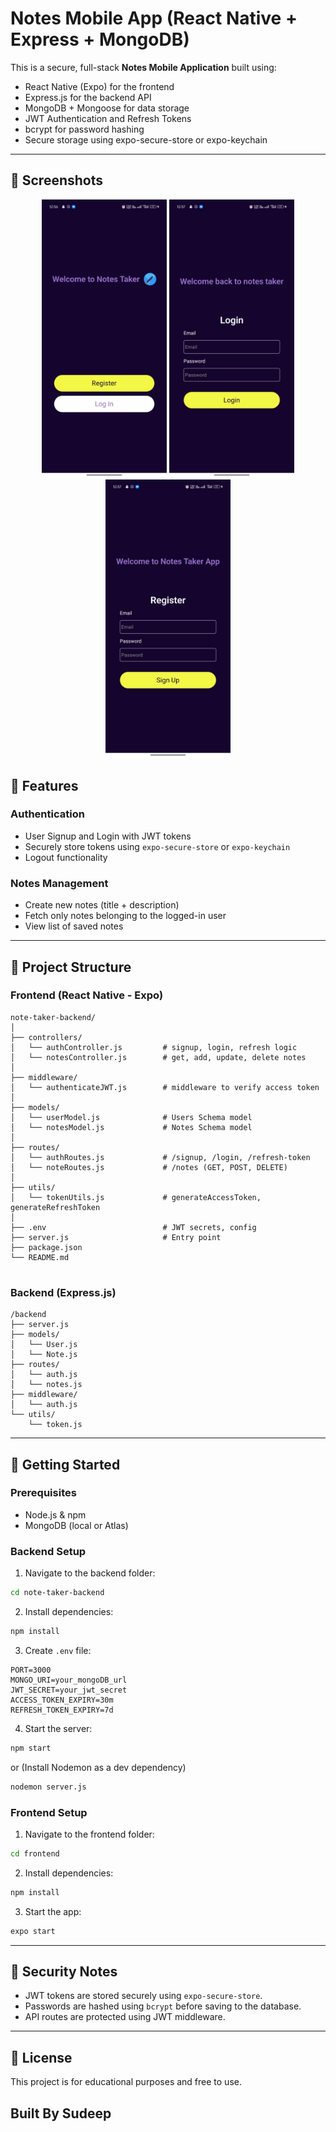 
# Notes Mobile App (React Native + Express + MongoDB)

This is a secure, full-stack **Notes Mobile Application** built using:
- React Native (Expo) for the frontend
- Express.js for the backend API
- MongoDB + Mongoose for data storage
- JWT Authentication and Refresh Tokens
- bcrypt for password hashing
- Secure storage using expo-secure-store or expo-keychain

---

## 📸 Screenshots

<p align="center">
  <img src="./Screenshots/index-screen.jpeg" width="200" />
  <img src="./Screenshots/login-screen.jpeg" width="200" />
  <img src="./Screenshots/signup-screen.jpeg" width="200" />
</p>

## 🔐 Features

### Authentication
- User Signup and Login with JWT tokens
- Securely store tokens using `expo-secure-store` or `expo-keychain`
- Logout functionality

### Notes Management
- Create new notes (title + description)
- Fetch only notes belonging to the logged-in user
- View list of saved notes

---

## 📁 Project Structure

### Frontend (React Native - Expo)
```
note-taker-backend/
│
├── controllers/
│   └── authController.js         # signup, login, refresh logic
│   └── notesController.js        # get, add, update, delete notes
│
├── middleware/
│   └── authenticateJWT.js        # middleware to verify access token
│
├── models/
│   └── userModel.js              # Users Schema model
│   └── notesModel.js             # Notes Schema model
│
├── routes/
│   └── authRoutes.js             # /signup, /login, /refresh-token
│   └── noteRoutes.js             # /notes (GET, POST, DELETE)
│
├── utils/
│   └── tokenUtils.js             # generateAccessToken, generateRefreshToken
│
├── .env                          # JWT secrets, config
├── server.js                     # Entry point
├── package.json
└── README.md


```

### Backend (Express.js)
```
/backend
├── server.js
├── models/
│   └── User.js
│   └── Note.js
├── routes/
│   └── auth.js
│   └── notes.js
├── middleware/
│   └── auth.js
└── utils/
    └── token.js
```

---

## 🚀 Getting Started

### Prerequisites
- Node.js & npm
- MongoDB (local or Atlas)

### Backend Setup

1. Navigate to the backend folder:
```bash
cd note-taker-backend
```
2. Install dependencies:
```bash
npm install
```
3. Create `.env` file:
```
PORT=3000
MONGO_URI=your_mongoDB_url
JWT_SECRET=your_jwt_secret
ACCESS_TOKEN_EXPIRY=30m
REFRESH_TOKEN_EXPIRY=7d
```
4. Start the server:
```bash
npm start 
```

or
(Install Nodemon as a dev dependency)
```bash
nodemon server.js 
```

### Frontend Setup

1. Navigate to the frontend folder:
```bash
cd frontend
```
2. Install dependencies:
```bash
npm install
```
3. Start the app:
```bash
expo start
```

---

## 🔐 Security Notes

- JWT tokens are stored securely using `expo-secure-store`.
- Passwords are hashed using `bcrypt` before saving to the database.
- API routes are protected using JWT middleware.

---

## 📜 License
This project is for educational purposes and free to use.

## Built By Sudeep
